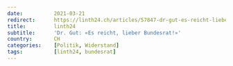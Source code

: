 ```yaml
---
date:          2021-03-21
redirect:      https://linth24.ch/articles/57847-dr-gut-es-reicht-lieber-bundesrat
title:         linth24
subtitle:      'Dr. Gut: «Es reicht, lieber Bundesrat!»'
country:       CH
categories:    [Politik, Widerstand]
tags:          [linth24, bundesrat]
---
```

